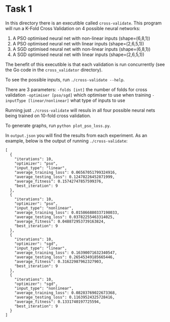 # Task 1 

In this directory there is an executible called `cross-validate`. This program will run a K-Fold Cross Validation on 4 possible neural networks:
1. A PSO optimised neural net with non-linear inputs (shape=(6,8,1))
2. A PSO optimised neural net with linear inputs (shape=(2,6,5,1))
3. A SGD optimised neural net with non-linear inputs (shape=(6,8,1))
4. A SGD optimised neural net with linear inputs (shape=(2,6,5,1))

The benefit of this executible is that each validation is run concurrently (see the Go code in the `cross_validator` directory).

To see the possible inputs, run `./cross-validate --help`. 

There are 3 parameters:
`-folds [int]` the number of folds for cross validation
`-optimiser [pso/sgd]` which optimiser to use when training
`-inputType [linear/nonlinear]` what type of inputs to use 

Running just `./cross-validate` will resuls in all four possible neural nets being trained on 10-fold cross validation.

To generate graphs, run `python plot_pso_loss.py`. 

In `output.json` you will find the results from each experiment. As an example, below is the output of running `./cross-validate`:
```
[
  {
    "iterations": 10,
    "optimizer": "pso",
    "input_type": "linear",
    "average_training_loss": 0.06567051799324916,
    "average_testing_loss": 0.12478226452871999,
    "average_fitness": 0.15742747857599376,
    "best_iteration": 9
  },
  {
    "iterations": 10,
    "optimizer": "pso",
    "input_type": "nonlinear",
    "average_training_loss": 0.015866880337198033,
    "average_testing_loss": 0.03782255463314025,
    "average_fitness": 0.048872953739163824,
    "best_iteration": 9
  },
  {
    "iterations": 10,
    "optimizer": "sgd",
    "input_type": "linear",
    "average_training_loss": 0.16390071632340547,
    "average_testing_loss": 0.26545349185665446,
    "average_fitness": 0.31622987962327903,
    "best_iteration": 9
  },
  {
    "iterations": 10,
    "optimizer": "sgd",
    "input_type": "nonlinear",
    "average_training_loss": 0.08283769022673368,
    "average_testing_loss": 0.11639524325728416,
    "average_fitness": 0.1331740197725594,
    "best_iteration": 9
  }
]
```
